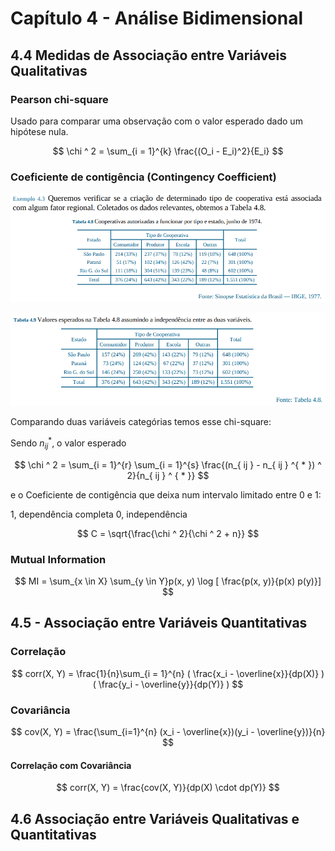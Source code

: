 # Capítulo 4 - Análise Bidimensional

## 4.4 Medidas de Associação entre Variáveis Qualitativas

### Pearson chi-square

Usado para comparar uma observação com o valor esperado dado um hipótese
nula.

$$
    \chi ^ 2 = \sum_{i = 1}^{k} \frac{(O_i - E_i)^2}{E_i}
$$

### Coeficiente de contigência (Contingency Coefficient)

![cap4_analise_bidimensional_2025-08-18_10-16-42](assets/imgs/cap4_analise_bidimensional_2025-08-18_10-16-42.png)

![cap4_analise_bidimensional_2025-08-18_10-17-10](assets/imgs/cap4_analise_bidimensional_2025-08-18_10-17-10.png)

Comparando duas variáveis categórias temos esse chi-square:

Sendo $n_{ij}^ *$, o valor esperado

$$
    \chi ^ 2 = \sum_{i = 1}^{r} \sum_{i = 1}^{s}
    \frac{(n_{ ij } - n_{ ij } ^{ * }) ^ 2}{n_{ ij } ^ { * }}
$$

e o Coeficiente de contigência que deixa num intervalo limitado entre 0 e 1:

1, dependência completa
0, independência

$$
   C = \sqrt{\frac{\chi ^ 2}{\chi ^ 2 + n}}
$$

### Mutual Information

$$
    MI = \sum_{x \in X} \sum_{y \in Y}p(x, y) \log [ \frac{p(x, y)}{p(x) p(y)}]
$$

## 4.5 - Associação entre Variáveis Quantitativas

### Correlação

$$
    corr(X, Y) = \frac{1}{n}\sum_{i = 1}^{n}
    ( \frac{x_i - \overline{x}}{dp(X)} )
    ( \frac{y_i - \overline{y}}{dp(Y)} )
$$

### Covariância

$$
    cov(X, Y) = \frac{\sum_{i=1}^{n} (x_i - \overline{x})(y_i - \overline{y})}{n}
$$

#### Correlação com Covariância

$$
    corr(X, Y) = \frac{cov(X, Y)}{dp(X) \cdot dp(Y)}
$$

## 4.6 Associação entre Variáveis Qualitativas e Quantitativas
